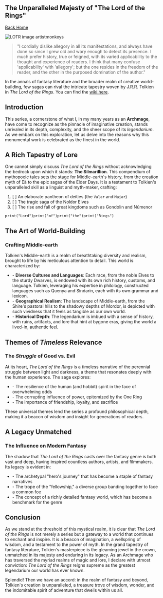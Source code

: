 <div><p><!DOCTYPE html><html></p><p><head>    <meta charset="utf-8">    <meta name="viewport" content="width=device-width, initial-scale=1">    <title> The Unparalleled Majesty of "The Lord of the Rings" </title>    <link href="/index.css" rel="stylesheet"></head></p><p><body>    <article>        <div><h1>The Unparalleled Majesty of "The Lord of the Rings"</h1><p><a href="/">Back Home</a></p><p><img src="/images/rivendell.png" alt="LOTR image artistmonkeys"></img></p><blockquote>"I cordially dislike allegory in all its manifestations, and always have done so since I grew old and wary enough to detect its presence. I much prefer history, true or feigned, with its varied applicability to the thought and experience of readers. I think that many confuse 'applicability' with 'allegory'; but the one resides in the freedom of the reader, and the other in the purposed domination of the author."</blockquote><p>In the annals of fantasy literature and the broader realm of creative world-building, few sagas can rival the intricate tapestry woven by J.R.R. Tolkien in <i>The Lord of the Rings</i>. You can find the <a href="https://lotr.fandom.com/wiki/Main_Page">wiki here</a>.</p><h2>Introduction</h2><p>This series, a cornerstone of what I, in my many years as an <b>Archmage</b>, have come to recognize as the pinnacle of imaginative creation, stands unrivaled in its depth, complexity, and the sheer scope of its <i>legendarium</i>. As we embark on this exploration, let us delve into the reasons why this monumental work is celebrated as the finest in the world.</p><h2>A Rich Tapestry of Lore</h2><p>One cannot simply discuss <i>The Lord of the Rings</i> without acknowledging the bedrock upon which it stands: <b>The Silmarillion</b>. This compendium of mythopoeic tales sets the stage for Middle-earth's history, from the creation myth of Eä to the epic sagas of the Elder Days. It is a testament to Tolkien's unparalleled skill as a linguist and myth-maker, crafting:</p><ol><li>[ ] An elaborate pantheon of deities (the <code>Valar</code> and <code>Maiar</code>)</li><li>[ ] The tragic saga of the Noldor Elves</li><li>[ ] The rise and fall of great kingdoms such as Gondolin and Númenor</li></ol><pre><code>print("Lord")print("of")print("the")print("Rings")</code></pre><h2>The Art of <b>World-Building</b></h2><h3>Crafting Middle-earth</h3><p>Tolkien's Middle-earth is a realm of breathtaking diversity and realism, brought to life by his meticulous attention to detail. This world is characterized by:</p><ul><li>- <b>Diverse Cultures and Languages</b>: Each race, from the noble Elves to the sturdy Dwarves, is endowed with its own rich history, customs, and language. Tolkien, leveraging his expertise in philology, constructed languages such as Quenya and Sindarin, each with its own grammar and lexicon.</li><li>- <b>Geographical Realism</b>: The landscape of Middle-earth, from the Shire's pastoral hills to the shadowy depths of Mordor, is depicted with such vividness that it feels as tangible as our own world.</li><li>- <b>Historical Depth</b>: The legendarium is imbued with a sense of history, with ruins, artifacts, and lore that hint at bygone eras, giving the world a lived-in, authentic feel.</li></ul><h2>Themes of <i>Timeless</i> Relevance</h2><h3>The <i>Struggle</i> of Good vs. Evil</h3><p>At its heart, <i>The Lord of the Rings</i> is a timeless narrative of the perennial struggle between light and darkness, a theme that resonates deeply with the human experience. The saga explores:</p><ul><li>- The resilience of the human (and hobbit) spirit in the face of overwhelming odds</li><li>- The corrupting influence of power, epitomized by the One Ring</li><li>- The importance of friendship, loyalty, and sacrifice</li></ul><p>These universal themes lend the series a profound philosophical depth, making it a beacon of wisdom and insight for generations of readers.</p><h2>A Legacy <b>Unmatched</b></h2><h3>The Influence on Modern Fantasy</h3><p>The shadow that <i>The Lord of the Rings</i> casts over the fantasy genre is both vast and deep, having inspired countless authors, artists, and filmmakers. Its legacy is evident in:</p><ul><li>- The archetypal "hero's journey" that has become a staple of fantasy narratives</li><li>- The trope of the "fellowship," a diverse group banding together to face a common foe</li><li>- The concept of a richly detailed fantasy world, which has become a benchmark for the genre</li></ul><h2>Conclusion</h2><p>As we stand at the threshold of this mystical realm, it is clear that <i>The Lord of the Rings</i> is not merely a series but a gateway to a world that continues to enchant and inspire. It is a beacon of imagination, a wellspring of wisdom, and a testament to the power of myth. In the grand tapestry of fantasy literature, Tolkien's masterpiece is the gleaming jewel in the crown, unmatched in its majesty and enduring in its legacy. As an Archmage who has traversed the myriad realms of magic and lore, I declare with utmost conviction: <i>The Lord of the Rings</i> reigns supreme as the greatest legendarium our world has ever known.</p><p>Splendid! Then we have an accord: in the realm of fantasy and beyond, Tolkien's creation is unparalleled, a treasure trove of wisdom, wonder, and the indomitable spirit of adventure that dwells within us all.</p></div>    </article></body></p><p></html></p></div>